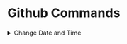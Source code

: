 # Github Commands

<details>
 <summary>Change Date and Time</summary>

 ## Set GIT_COMMITTER_DATE

 ```
 export GIT_COMMITTER_DATE="Sat Jan 25 09:10 2025"
 ```

 ## Amend The Commit

 ```
 git commit --amend --no-edit --date="Sat Jan 25 09:10 2025"
 ```
